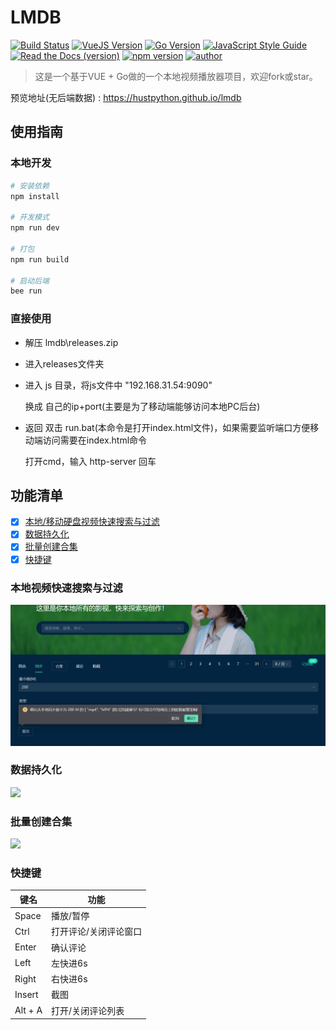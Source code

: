 # LMDB
[![Build Status](https://travis-ci.com/PowerDos/Mall-Vue.svg?branch=master)](https://travis-ci.com/PowerDos/Mall-Vue)
[![VueJS Version](https://img.shields.io/badge/VueJS-v3.2.13-green.svg?style=flat-square)](https://vuejs.org/)
[![Go Version](https://img.shields.io/badge/Go-1.19-green.svg?style=flat-square)](https://vuejs.org/)
[![JavaScript Style Guide](https://img.shields.io/badge/code_style-standard-brightgreen.svg)](https://standardjs.com)
[![Read the Docs (version)](https://img.shields.io/readthedocs/pip/stable.svg)](https://github.com)
[![npm version](https://img.shields.io/badge/npm-v8.13.2-brightgreen.svg)](https://standardjs.com)
[![author](https://img.shields.io/badge/author-mxq-brightgreen.svg)](https://standardjs.com)



> 这是一个基于VUE + Go做的一个本地视频播放器项目，欢迎fork或star。

预览地址(无后端数据) : https://hustpython.github.io/lmdb 

## 使用指南

### 本地开发
``` bash
# 安装依赖
npm install

# 开发模式
npm run dev

# 打包
npm run build

# 启动后端
bee run
```
### 直接使用

- 解压 lmdb\releases.zip

- 进入releases文件夹

- 进入 js 目录，将js文件中 "192.168.31.54:9090" 

  换成 自己的ip+port(主要是为了移动端能够访问本地PC后台)

- 返回 双击 run.bat(本命令是打开index.html文件)，如果需要监听端口方便移动端访问需要在index.html命令

  打开cmd，输入 http-server 回车



## 功能清单
- [x] [本地/移动硬盘视频快速搜索与过滤](#本地视频快速搜索与过滤)
- [x] [数据持久化](#数据持久化)
- [x] [批量创建合集](#批量创建合集)
- [x] [快捷键](#快捷键)

### 本地视频快速搜索与过滤

![](/readmeimg/1.png)

### 数据持久化

![](./readmeimg./2.png)

### 批量创建合集

![](./readmeimg./3.png)

### 快捷键

| 键名    | 功能                  |
| ------- | --------------------- |
| Space   | 播放/暂停             |
| Ctrl    | 打开评论/关闭评论窗口 |
| Enter   | 确认评论              |
| Left    | 左快进6s              |
| Right   | 右快进6s              |
| Insert  | 截图                  |
| Alt + A | 打开/关闭评论列表     |

